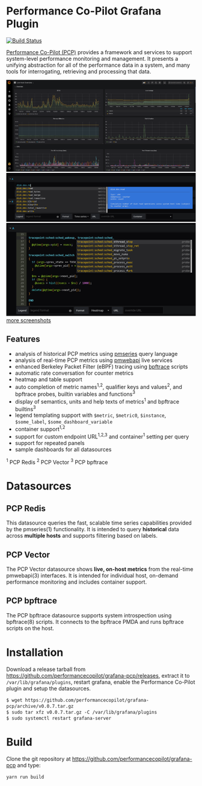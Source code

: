 # Performance Co-Pilot Grafana Plugin

[![Build Status](https://travis-ci.org/performancecopilot/grafana-pcp.svg?branch=master)](https://travis-ci.org/performancecopilot/grafana-pcp)

[Performance Co-Pilot (PCP)](https://pcp.io) provides a framework and services to support system-level performance monitoring and management.
It presents a unifying abstraction for all of the performance data in a system, and many tools for interrogating, retrieving and processing that data.

[![Vector Overview](docs/img/vector-overview.png)](docs/img/vector-overview.png)
[![Vector metrics autocompletion](docs/img/vector-metric-autocompletion.png)](docs/img/vector-metric-autocompletion.png)
[![bpftrace probe autocompletion](docs/img/bpftrace-probe-autocompletion.png)](docs/img/bpftrace-probe-autocompletion.png)
[more screenshots](docs/img)

## Features
* analysis of historical PCP metrics using [pmseries](https://www.mankier.com/1/pmseries) query language
* analysis of real-time PCP metrics using [pmwebapi](https://www.mankier.com/3/PMWEBAPI) live services
* enhanced Berkeley Packet Filter (eBPF) tracing using [bpftrace](https://www.mankier.com/8/bpftrace) scripts
* automatic rate conversation for counter metrics
* heatmap and table support
* auto completion of metric names<sup>1,2</sup>, qualifier keys and values<sup>2</sup>, and bpftrace probes, builtin variables and functions<sup>3</sup>
* display of semantics, units and help texts of metrics<sup>1</sup> and bpftrace builtins<sup>3</sup>
* legend templating support with `$metric`, `$metric0`, `$instance`, `$some_label`, `$some_dashboard_variable`
* container support<sup>1,2</sup>
* support for custom endpoint URL<sup>1,2,3</sup> and container<sup>1</sup> setting per query
* support for repeated panels
* sample dashboards for all datasources

<sup>1</sup> PCP Redis
<sup>2</sup> PCP Vector
<sup>3</sup> PCP bpftrace


# Datasources

## PCP Redis
This datasource queries the fast, scalable time series capabilities provided by the pmseries(1) functionality.
It is intended to query **historical** data across **multiple hosts** and supports filtering based on labels.

## PCP Vector
The PCP Vector datasource shows **live, on-host metrics** from the real-time pmwebapi(3) interfaces.
It is intended for individual host, on-demand performance monitoring and includes container support.

## PCP bpftrace
The PCP bpftrace datasource supports system introspection using bpftrace(8) scripts.
It connects to the bpftrace PMDA and runs bpftrace scripts on the host.

# Installation
Download a release tarball from https://github.com/performancecopilot/grafana-pcp/releases,
extract it to `/var/lib/grafana/plugins`, restart grafana, enable the Performance Co-Pilot
plugin and setup the datasources.

```
$ wget https://github.com/performancecopilot/grafana-pcp/archive/v0.0.7.tar.gz
$ sudo tar xfz v0.0.7.tar.gz -C /var/lib/grafana/plugins
$ sudo systemctl restart grafana-server 
```

# Build
Clone the git repository at https://github.com/performancecopilot/grafana-pcp and type:

```
yarn run build
```

